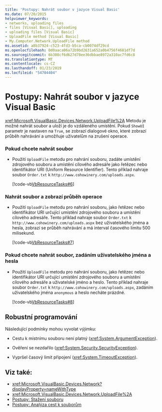 ```yaml
---
title: 'Postupy: Nahrát soubor v jazyce Visual Basic'
ms.date: 07/20/2015
helpviewer_keywords:
- networks, uploading files
- files [Visual Basic], uploading
- uploading files [Visual Basic]
- UploadFile method [Visual Basic]
- My.Computer.Network.UploadFile method
ms.assetid: a8b37924-c523-4fd3-b5ca-cb0074df29cd
ms.openlocfilehash: 0d0aaca06a72b9bd2631a652a0b4756f4681df7d
ms.sourcegitcommit: 6b308cf6d627d78ee36dbbae8972a310ac7fd6c8
ms.translationtype: MT
ms.contentlocale: cs-CZ
ms.lasthandoff: 01/23/2019
ms.locfileid: "54704404"
---
```

# <a name="how-to-upload-a-file-in-visual-basic"></a>Postupy: Nahrát soubor v jazyce Visual Basic
<xref:Microsoft.VisualBasic.Devices.Network.UploadFile%2A> Metodu je možné nahrát soubor a uloží je do vzdáleného umístění. Pokud `ShowUI` parametr je nastaven na `True`, se zobrazí dialogové okno, které zobrazí průběh nahrávání a umožňuje uživatelům na zrušení operace.  
  
### <a name="to-upload-a-file"></a>Pokud chcete nahrát soubor  
  
-   Použití `UploadFile` metodu pro nahrání souboru, zadáte umístění zdrojového souboru a umístění cílového adresáře jako řetězec nebo identifikátor URI (Uniform Resource Identifier). Tento příklad nahraje soubor `Order.txt` k `http://www.cohowinery.com/uploads.aspx`.  
  
     [!code-vb[VbResourceTasks#6](../../../../visual-basic/developing-apps/programming/computer-resources/codesnippet/VisualBasic/how-to-upload-a-file_1.vb)]  
  
### <a name="to-upload-a-file-and-show-the-progress-of-the-operation"></a>Nahrát soubor a zobrazí průběh operace  
  
-   Použití `UploadFile` metodu pro nahrání souboru, jako řetězec nebo identifikátor URI určující umístění zdrojového souboru a umístění cílového adresáře. Tento příklad nahraje soubor `Order.txt` k `http://www.cohowinery.com/uploads.aspx` bez uživatelského jména a hesla, zobrazí se průběh nahrávání a má interval časového limitu 500 milisekund.  
  
     [!code-vb[VbResourceTasks#7](../../../../visual-basic/developing-apps/programming/computer-resources/codesnippet/VisualBasic/how-to-upload-a-file_2.vb)]  
  
### <a name="to-upload-a-file-supplying-a-user-name-and-password"></a>Pokud chcete nahrát soubor, zadáním uživatelského jména a hesla  
  
-   Použití `UploadFile` metodu pro nahrání souboru, jako řetězec nebo identifikátor URI určující umístění zdrojového souboru a umístění cílového adresáře a uživatelské jméno a heslo. Tento příklad nahraje soubor `Order.txt` k `http://www.cohowinery.com/uploads.aspx`, zadáním uživatelského jména `anonymous` a heslo necháte prázdné.  
  
     [!code-vb[VbResourceTasks#8](../../../../visual-basic/developing-apps/programming/computer-resources/codesnippet/VisualBasic/how-to-upload-a-file_3.vb)]  
  
## <a name="robust-programming"></a>Robustní programování  
 Následující podmínky mohou vyvolat výjimku:  
  
-   Cestu k místnímu souboru není platný (<xref:System.ArgumentException>).  
  
-   Ověření se nezdařilo (<xref:System.Security.SecurityException>).  
  
-   Vypršel časový limit připojení (<xref:System.TimeoutException>).  
  
## <a name="see-also"></a>Viz také:
- <xref:Microsoft.VisualBasic.Devices.Network?displayProperty=nameWithType>
- <xref:Microsoft.VisualBasic.Devices.Network.UploadFile%2A>
- [Postupy: Stažení souboru](../../../../visual-basic/developing-apps/programming/computer-resources/how-to-download-a-file.md)
- [Postupy: Analýza cest k souborům](../../../../visual-basic/developing-apps/programming/drives-directories-files/how-to-parse-file-paths.md)
